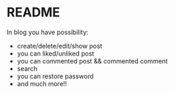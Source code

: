 # README
In blog you have possibility:
* create/delete/edit/show post
* you can liked/unliked post
* you can commented post && commented comment
* search
* you can restore password
* and much more!!
